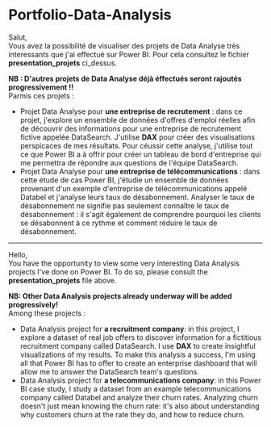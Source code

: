 # Portfolio-Data-Analysis
Salut, \
Vous avez la possibilité de visualiser des projets de Data Analyse très interessants que j'ai effectué sur Power BI. Pour cela consultez le fichier **presentation_projets** ci_dessus. 

**NB : D'autres projets de Data Analyse déjà éffectués seront rajoutés progressivement !!** \
Parmis ces projets :
- Projet Data Analyse pour **une entreprise de recrutement** : dans ce projet, j'explore un ensemble de données d'offres d'emploi réelles afin de découvrir des informations pour une entreprise de recrutement fictive appelée DataSearch. J'utilise **DAX** pour créer des visualisations perspicaces de mes résultats. Pour céussir cette analyse,  j'utilise tout ce que Power BI a à offrir pour créer un tableau de bord d'entreprise qui me permettra de répondre aux questions de l'équipe DataSearch.
- Projet Data Analyse pour **une entreprise de télécommunications** : dans cette étude de cas Power BI, j'étudie un ensemble de données provenant d'un exemple d'entreprise de télécommunications appelé Databel et j'analyse leurs taux de désabonnement. Analyser le taux de désabonnement ne signifie pas seulement connaître le taux de désabonnement : il s'agit également de comprendre pourquoi les clients se désabonnent à ce rythme et comment réduire le taux de désabonnement.

--------------

Hello, \
You have the opportunity to view some very interesting Data Analysis projects I've done on Power BI. To do so, please consult the **presentation_projets** file above.

**NB: Other Data Analysis projects already underway will be added progressively!** \
Among these projects :
- Data Analysis project for **a recruitment company**: in this project, I explore a dataset of real job offers to discover information for a fictitious recruitment company called DataSearch. I use **DAX** to create insightful visualizations of my results. To make this analysis a success, I'm using all that Power BI has to offer to create an enterprise dashboard that will allow me to answer the DataSearch team's questions.
- Data Analysis project for **a telecommunications company**: in this Power BI case study, I study a dataset from an example telecommunications company called Databel and analyze their churn rates. Analyzing churn doesn't just mean knowing the churn rate: it's also about understanding why customers churn at the rate they do, and how to reduce churn.
